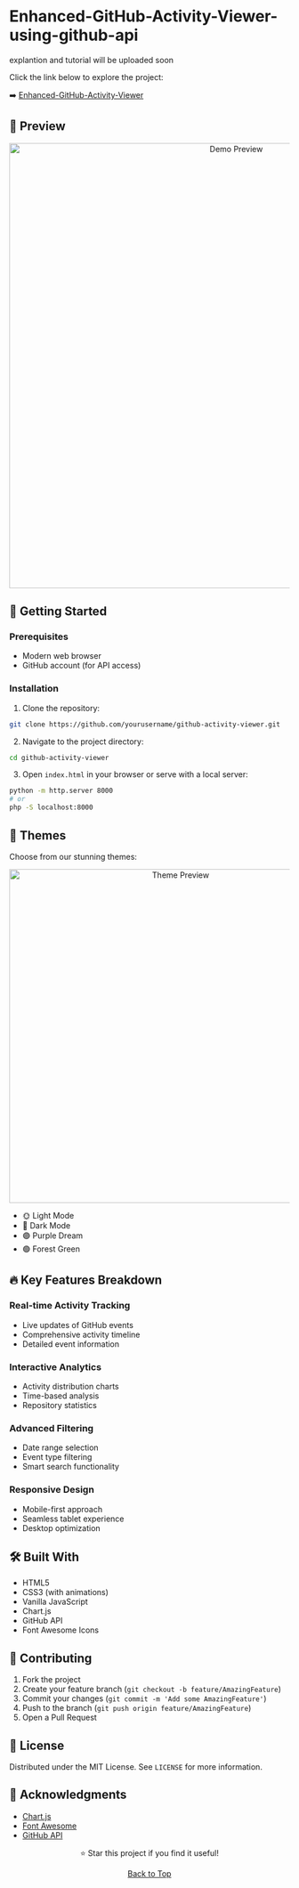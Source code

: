# Enhanced-GitHub-Activity-Viewer-using-github-api

explantion and tutorial will be uploaded soon

Click the link below to explore the project:

➡️ [Enhanced-GitHub-Activity-Viewer](https://kingslayer458.github.io/Enhanced-GitHub-Activity-Viewer-using-github-api/)


</div>


## 🌟 Preview

<div align="center">
<img src="https://github.com/yourusername/github-activity-viewer/raw/main/assets/demo.gif" alt="Demo Preview" width="800px"/>
</div>

## 🚀 Getting Started

### Prerequisites

- Modern web browser
- GitHub account (for API access)

### Installation

1. Clone the repository:
```bash
git clone https://github.com/yourusername/github-activity-viewer.git
```

2. Navigate to the project directory:
```bash
cd github-activity-viewer
```

3. Open `index.html` in your browser or serve with a local server:
```bash
python -m http.server 8000
# or
php -S localhost:8000
```

## 🎨 Themes

Choose from our stunning themes:

<div align="center">
<img src="https://github.com/yourusername/github-activity-viewer/raw/main/assets/themes.gif" alt="Theme Preview" width="600px"/>
</div>

- 🌞 Light Mode
- 🌙 Dark Mode
- 🟣 Purple Dream
- 🟢 Forest Green

## 🔥 Key Features Breakdown

### Real-time Activity Tracking
- Live updates of GitHub events
- Comprehensive activity timeline
- Detailed event information

### Interactive Analytics
- Activity distribution charts
- Time-based analysis
- Repository statistics

### Advanced Filtering
- Date range selection
- Event type filtering
- Smart search functionality

### Responsive Design
- Mobile-first approach
- Seamless tablet experience
- Desktop optimization

## 🛠️ Built With

- HTML5
- CSS3 (with animations)
- Vanilla JavaScript
- Chart.js
- GitHub API
- Font Awesome Icons


## 🤝 Contributing

1. Fork the project
2. Create your feature branch (`git checkout -b feature/AmazingFeature`)
3. Commit your changes (`git commit -m 'Add some AmazingFeature'`)
4. Push to the branch (`git push origin feature/AmazingFeature`)
5. Open a Pull Request

## 📝 License

Distributed under the MIT License. See `LICENSE` for more information.

## 🙏 Acknowledgments

- [Chart.js](https://www.chartjs.org/)
- [Font Awesome](https://fontawesome.com/)
- [GitHub API](https://docs.github.com/en/rest)



<div align="center">
⭐ Star this project if you find it useful!

[Back to Top](#enhanced-github-activity-viewer-)
</div>
